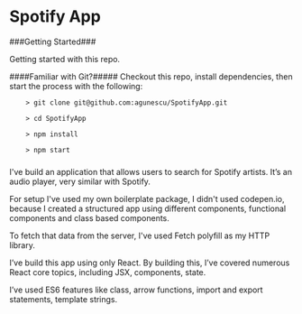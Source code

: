 # Spotify App

###Getting Started###

Getting started with this repo.

####Familiar with Git?#####
Checkout this repo, install dependencies, then start the process with the following:

```
	> git clone git@github.com:agunescu/SpotifyApp.git

	> cd SpotifyApp

	> npm install

	> npm start
```

###

I've build an application that allows users to search for Spotify artists. It’s an audio player, very similar with Spotify.

For setup I've used my own boilerplate package, I didn't used codepen.io, because I created a structured app using different components,
functional components and class based components.

To fetch that data from the server, I've used Fetch polyfill as my HTTP library.

I’ve build this app using only React. By building this, I’ve covered numerous React core topics,
including JSX, components, state.

I’ve used ES6 features like class, arrow functions, import and export statements, template strings.